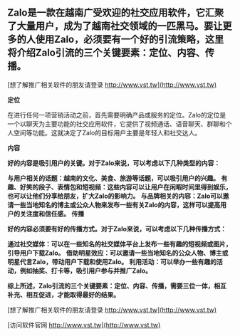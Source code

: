 ## **Zalo是一款在越南广受欢迎的社交应用软件，它汇聚了大量用户，成为了越南社交领域的一匹黑马。要让更多的人使用Zalo，必须要有一个好的引流策略，这里将介绍Zalo引流的三个关键要素：定位、内容、传播。**

[想了解推广相关软件的朋友请登录 http://www.vst.tw](http://www.vst.tw)

**定位**

在进行任何一项营销活动之前，首先需要明确产品或服务的定位。Zalo的定位是一个以聊天为主要功能的社交应用软件，它提供了视频通话、语音聊天、群聊和个人空间等功能。这就决定了Zalo的目标用户主要是年轻人和社交达人。

**内容**

**好的内容是吸引用户的关键。对于Zalo来说，可以考虑以下几种类型的内容：**

**与用户相关的话题：越南的文化、美食、旅游等话题，可以吸引用户的兴趣。**
**有趣、好笑的段子、表情包和短视频：这些内容可以让用户在闲暇时间里得到娱乐，也可以让他们分享给朋友，扩大Zalo的影响力。**
**与品牌相关的内容：Zalo可以邀请一些当地知名的博主或公众人物来发布一些有关Zalo的内容，这样可以提高用户的关注度和信任感。**
**传播**

**好的内容必须要有好的传播方式。对于Zalo来说，可以考虑以下几种传播方式：**

**通过社交媒体：可以在一些知名的社交媒体平台上发布一些有趣的短视频或图片，引导用户下载Zalo。**
**借助明星效应：可以邀请一些当地知名的公众人物、博主或明星代言Zalo，带动用户下载和使用Zalo。**
**利用活动：可以举办一些有趣的活动，例如抽奖、打卡等，吸引用户参与并推广Zalo。**

**综上所述，Zalo引流的三个关键要素：定位、内容、传播，需要三位一体，相互补充、相互促进，才能取得最好的结果。**

[想了解推广相关软件的朋友请登录 http://www.vst.tw](http://www.vst.tw)


[访问软件官网 http://www.vst.tw](http://www.vst.tw)
